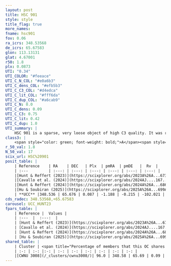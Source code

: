```yaml
---
layout: post
title: HSC 901
style: style
title_flag: true
more_names: 
fname: hsc901
fov: 0.06
ra_icrs: 348.53568
de_icrs: 65.67583
glon: 113.13131
glat: 4.67001
r50: 1.8
plx: 0.0873
UTI: "0.34"
UTI_COLOR: "#feeace"
UTI_C_N_COL: "#e0a6b3"
UTI_C_dens_COL: "#efb5b3"
UTI_C_C3_COL: "#d4edca"
UTI_C_lit_COL: "#fff6da"
UTI_C_dup_COL: "#a6cab9"
UTI_C_N: 0.0
UTI_C_dens: 0.09
UTI_C_C3: 0.75
UTI_C_lit: 0.42
UTI_C_dup: 1.0
UTI_summary: |
    HSC 901 is a sparse, very loose object of high C3 quality. It was recently reported in the literature. This object shares a large percentage of members with a later reported entry.<br><br><span style="color: #99180f; font-weight: bold;">Warning: </span>contains less than 25 stars with <i>P>0.5</i> estimated.
class3: |
    <span style="color: green; font-weight: bold;">A</span><span style="color: #FFC300; font-weight: bold;">B</span>
r_50_val: 1.8
N_50_val: 17
scix_url: HSC%20901
posit_table: |
    | Reference    | RA    | DEC   | Plx  | pmRA  | pmDE   |  Rv  |
    | :---         | :---: | :---: | :---: | :---: | :---: | :---: |
    |[Hunt & Reffert (2023)](https://scixplorer.org/abs/2023A%26A...673A.114H) | 348.54 | 65.664 | 0.084 | -1.218 | -0.193 | -102.01 |
    |[Cavallo et al. (2024)](https://scixplorer.org/abs/2024AJ....167...12C) | 348.519 | 65.681 | 0.083 | -- | -- | -- |
    |[Hunt & Reffert (2024)](https://scixplorer.org/abs/2024A%26A...686A..42H) | 348.54 | 65.664 | 0.084 | -1.218 | -0.193 | -102.01 |
    |[Hu & Soubiran (2025)](https://scixplorer.org/abs/2025A%26A...699A.246H) | 348.519 | 65.681 | -- | -- | -- | -- |
    | **UCC** |348.536 | 65.676 | 0.087 | -1.188 | -0.215 | -102.021 | 
cds_radec: 348.53568,+65.67583
carousel: UCC_HUNT23
fpars_table: |
    | Reference |  Values |
    | :---  |  :---:  |
    | [Hunt & Reffert (2023)](https://scixplorer.org/abs/2023A%26A...673A.114H) | `AV50=4.512, diffAV50=1.801, MOD50=14.703, logAge50=8.707` |
    | [Cavallo et al. (2024)](https://scixplorer.org/abs/2024AJ....167...12C) | `AV50=3.24, dMod50=14.42, logAge50=9.29, [Fe/H]50=-0.23` |
    | [Hunt & Reffert (2024)](https://scixplorer.org/abs/2024A%26A...686A..42H) | `MassJ=1541.15` |
    | [Hu & Soubiran (2025)](https://scixplorer.org/abs/2025A%26A...699A.246H) | `MA22=-0.2, MA23f=-0.29, MZ23=-0.31, MK24=-0.22, MF24=-0.14` |
shared_table: |
    | Cluster | <span title="Percentage of members that this OC shares with the ones listed">%</span>   | RA   | DEC   | Plx   | pmRA  | pmDE  | Rv | UTI |
    | :-: | :-: |:-: | :-: | :-: | :-: | :-: | :-: | :-: |
    |[CWNU 3008](/_clusters/cwnu3008/)| 96.0 | 348.58 | 65.69 | 0.09 | -1.18 | -0.24 | -103.58 |0.19 |
---
```

